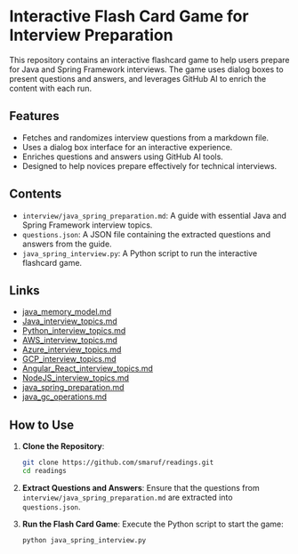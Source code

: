 # Interactive Flash Card Game for Interview Preparation

This repository contains an interactive flashcard game to help users prepare for Java and Spring Framework interviews. The game uses dialog boxes to present questions and answers, and leverages GitHub AI to enrich the content with each run.

## Features
- Fetches and randomizes interview questions from a markdown file.
- Uses a dialog box interface for an interactive experience.
- Enriches questions and answers using GitHub AI tools.
- Designed to help novices prepare effectively for technical interviews.

## Contents
- `interview/java_spring_preparation.md`: A guide with essential Java and Spring Framework interview topics.
- `questions.json`: A JSON file containing the extracted questions and answers from the guide.
- `java_spring_interview.py`: A Python script to run the interactive flashcard game.
## Links
- [java_memory_model.md](java_memory_model.md)
- [Java_interview_topics.md](Java_interview_topics.md)
- [Python_interview_topics.md](Python_interview_topics.md)
- [AWS_interview_topics.md](AWS_interview_topics.md)
- [Azure_interview_topics.md](Azure_interview_topics.md)
- [GCP_interview_topics.md](GCP_interview_topics.md)
- [Angular_React_interview_topics.md](Angular_React_interview_topics.md)
- [NodeJS_interview_topics.md](NodeJS_interview_topics.md)
- [java_spring_preparation.md](java_spring_preparation.md)
- [java_gc_operations.md](java_gc_operations.md)
## How to Use

1. **Clone the Repository**:
   ```sh
   git clone https://github.com/smaruf/readings.git
   cd readings
   ```
2. **Extract Questions and Answers**: Ensure that the questions from `interview/java_spring_preparation.md` are extracted into `questions.json`.

3. **Run the Flash Card Game**: Execute the Python script to start the game:

   ```sh 
   python java_spring_interview.py
   ```
